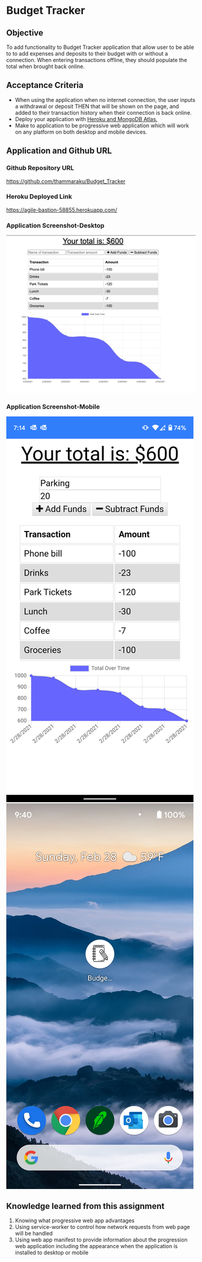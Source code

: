# Budget Tracker

## Objective
To add functionality to Budget Tracker application that allow user to be able to to add expenses and deposits to their budget with or without a connection. When entering transactions offline, they should populate the total when brought back online.

## Acceptance Criteria
- When using the application when no internet connection, the user inputs a withdrawal or deposit
THEN that will be shown on the page, and added to their transaction history when their connection is back online.
- Deploy your application with [Heroku and MongoDB Atlas.](../04-Important/MongoAtlas-Deploy.md)
- Make to application to be progressive web application which will work on any platform on both desktop and mobile devices.

## Application and Github URL

### Github Repository URL
https://github.com/thammaraku/Budget_Tracker

### Heroku Deployed Link
https://agile-bastion-58855.herokuapp.com/

### Application Screenshot-Desktop
![Application Screenshot](./public/assets/img/budget_tracker_desktop.png)

### Application Screenshot-Mobile
![Application Screenshot](./public/assets/img/budget_tracker_mobile.png)![Application Screenshot](./public/assets/img/budget_tracker_app_icon.png)

## Knowledge learned from this assignment
1. Knowing what progressive web app advantages
2. Using service-worker to control how network requests from web page will be handled
3. Using web app manifest to provide information about the progression web application including the appearance when the application is installed to desktop or mobile